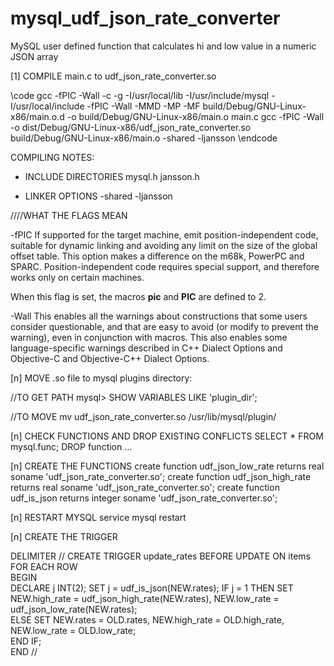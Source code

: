 mysql_udf_json_rate_converter
=============================

MySQL user defined function that calculates hi and low value in a numeric JSON array


[1] COMPILE main.c to udf_json_rate_converter.so

\code
gcc -fPIC -Wall   -c -g -I/usr/local/lib -I/usr/include/mysql -I/usr/local/include -fPIC -Wall -MMD -MP -MF build/Debug/GNU-Linux-x86/main.o.d -o build/Debug/GNU-Linux-x86/main.o main.c
gcc -fPIC -Wall    -o dist/Debug/GNU-Linux-x86/udf_json_rate_converter.so build/Debug/GNU-Linux-x86/main.o  -shared -ljansson
\endcode

COMPILING NOTES:
- INCLUDE DIRECTORIES
    mysql.h
    jansson.h

- LINKER OPTIONS
    -shared -ljansson

////WHAT THE FLAGS MEAN

-fPIC
If supported for the target machine, emit position-independent code, suitable for dynamic linking and avoiding any limit on the size of the global offset table. This option makes a difference on the m68k, PowerPC and SPARC.
Position-independent code requires special support, and therefore works only on certain machines.

When this flag is set, the macros __pic__ and __PIC__ are defined to 2. 

-Wall
This enables all the warnings about constructions that some users consider questionable, and that are easy to avoid (or modify to prevent the warning), even in conjunction with macros. This also enables some language-specific warnings described in C++ Dialect Options and Objective-C and Objective-C++ Dialect Options.





[n] MOVE .so file to mysql plugins directory:

//TO GET PATH
mysql> SHOW VARIABLES LIKE 'plugin_dir';

//TO MOVE
mv udf_json_rate_converter.so /usr/lib/mysql/plugin/


[n] CHECK FUNCTIONS AND DROP EXISTING CONFLICTS
SELECT * FROM mysql.func;
DROP function ...


[n] CREATE THE FUNCTIONS
create function udf_json_low_rate returns real soname 'udf_json_rate_converter.so';
create function udf_json_high_rate returns real soname 'udf_json_rate_converter.so';
create function udf_is_json returns integer soname 'udf_json_rate_converter.so';


[n] RESTART MYSQL
service mysql restart


[n] CREATE THE TRIGGER 

DELIMITER //
CREATE TRIGGER update_rates BEFORE UPDATE ON items      
FOR EACH ROW      
BEGIN      
DECLARE j INT(2);
SET j = udf_is_json(NEW.rates);
IF j = 1 THEN SET NEW.high_rate = udf_json_high_rate(NEW.rates), NEW.low_rate = udf_json_low_rate(NEW.rates);    	
ELSE SET NEW.rates = OLD.rates, NEW.high_rate = OLD.high_rate, NEW.low_rate = OLD.low_rate;       
END IF;      
END
//

